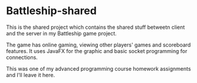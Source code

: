 # Battleship-shared

This is the shared project which contains the shared stuff betweetn client and the server in my Battleship game project.

The game has online gaming, viewing other players' games and scoreboard features. It uses JavaFX for the graphic and basic socket programming for connections.

This was one of my advanced programming course homework assignments and I'll leave it here.
